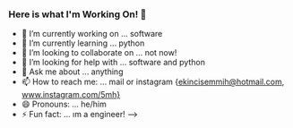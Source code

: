 ### Here is what I'm Working On! 👋


- 🔭 I’m currently working on ... software
- 🌱 I’m currently learning ... python
- 👯 I’m looking to collaborate on ... not now!
- 🤔 I’m looking for help with ... software and python
- 💬 Ask me about ... anything
- 📫 How to reach me: ... mail or instagram {ekincisemmih@hotmail.com, www.instagram.com/5mh}
- 😄 Pronouns: ... he/him
- ⚡ Fun fact: ... ım a engineer!
-->
